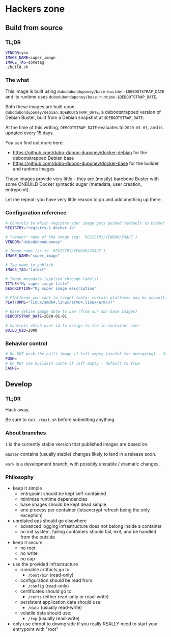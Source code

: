 # Hackers zone

## Build from source

### TL;DR

```bash
VENDOR=you
IMAGE_NAME=super_image
IMAGE_TAG=sometag
./build.sh
```

### The what

This image is built using `dubodubonduponey/base:builder-$DEBOOTSTRAP_DATE` and its runtime uses `dubodubonduponey/base:runtime-$DEBOOTSTRAP_DATE`.

Both these images are built upon `dubodubonduponey/debian:$DEBOOTSTRAP_DATE`, a debootstrapped version of Debian Buster, built from a Debian snapshot at `$DEBOOTSTRAP_DATE`.

At the time of this writing, `DEBOOTSTRAP_DATE` evaluates to `2020-01-01`, and is updated every 15 days.

You can find out more here:

 * https://github.com/dubo-dubon-duponey/docker-debian for the debootstrapped Debian base
 * https://github.com/dubo-dubon-duponey/docker-base for the builder and runtime images

These images provide very little - they are (mostly) barebone Buster with some ONBUILD
Docker syntactic sugar (metadata, user creation, entrypoint).

Let me repeat: you have very little reason to go and add anything up there.

### Configuration reference

```bash
# Controls to which registry your image gets pushed (default to Docker Hub if left unspecified)
REGISTRY="registry-1.docker.io"

# "Vendor" name of the image (eg: `REGISTRY/VENDOR/IMAGE`)
VENDOR="dubodubonduponey"

# Image name (as in `REGISTRY/VENDOR/IMAGE`)
IMAGE_NAME="super_image"

# Tag name to publish
IMAGE_TAG="latest"

# Image metadata (applied through labels)
TITLE="My super image title"
DESCRIPTION="My super image description"

# Platforms you want to target (note: certain platforms may be unavailable for the underlying software)
PLATFORMS="linux/amd64,linux/arm64,linux/arm/v7"

# Base debian image date to use (from our own base images)
DEBOOTSTRAP_DATE=2020-01-01

# Controls which user-id to assign to the in-container user
BUILD_UID=2000
```

### Behavior control

```bash
# Do NOT push the built image if left empty (useful for debugging) - default to true
PUSH=
# Do NOT use buildkit cache if left empty - default to true
CACHE=

```

## Develop

### TL;DR

Hack away.

Be sure to run `./test.sh` before submitting anything.

### About branches

`1` is the currently stable version that published images are based on.

`master` contains (usually stable) changes likely to land in a release soon.

`work` is a development branch, with possibly unstable / dramatic changes.

### Philosophy

 * keep it simple
    * entrypoint should be kept self-contained
    * minimize runtime dependencies
    * base images should be kept dead simple
    * one process per container (letsencrypt refresh being the only exception)
 * unrelated ops should go elsewhere
    * advanced logging infrastructure does not belong inside a container
    * no init system, failing containers should fail, exit, and be handled from the outside
 * keep it secure
    * no root
    * no write
    * no cap
 * use the provided infrastructure
    * runnable artifacts go to:
        * `/boot/bin` (read-only)
    * configuration should be read from:
        * `/config` (read-only)
    * certificates should go to:
        * `/certs` (either read-only or read-write)
    * persistent application data should use:
        * `/data` (usually read-write)
    * volatile data should use:
        * `/tmp` (usually read-write)
 * only use chroot to downgrade if you really REALLY need to start your entrypoint with "root"
